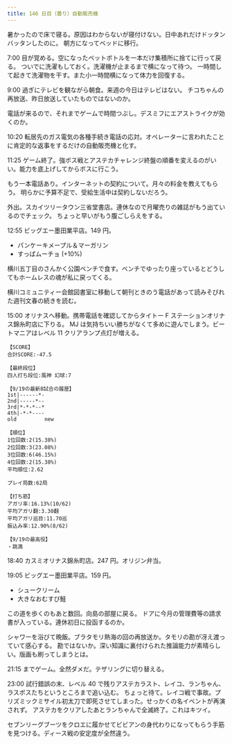 ```yaml
---
title: 146 日目（曇り）自動販売機
---
```


暑かったので床で寝る。原因はわからないが寝付けない。日中あれだけドッタンバッタンしたのに。
朝方になってベッドに移行。

7:00 目が覚める。空になったペットボトルを一本だけ集積所に捨てに行って戻る。
ついでに洗濯もしておく。洗濯機が止まるまで横になって待つ。
一時間して起きて洗濯物を干す。また小一時間横になって体力を回復する。

9:00 過ぎにテレビを観ながら朝食。来週の今日はテレビはない。
チコちゃんの再放送、昨日放送していたものではないのか。

電話が来るので、それまでゲームで時間つぶし。デスミフにエアストライクが効くのか。

10:20 転居先のガス電気の各種手続き電話の応対。オペレーターに言われたことに肯定的な返事をするだけの自動販売機と化す。

11:25 ゲーム終了。強ボス戦とアステカチャレンジ終盤の順番を変えるのがいい。能力を底上げしてからボスに行こう。

もう一本電話あり。インターネットの契約について。月々の料金を教えてもらう。
明らかに予算不足で、受給生活中は契約しないだろう。

外出。スカイツリータウン三省堂書店。連休なので月曜売りの雑誌がもう出ているのでチェック。
ちょっと早いがもう腹ごしらえをする。

12:55 ビッグエー墨田業平店。149 円。

* パンケーキメープル＆マーガリン
* すっぱムーチョ (+10%)

横川五丁目のさんかく公園ベンチで食す。ベンチでゆったり座っているとどうしてもホームレスの魂が私に戻ってくる。

横川コミュニティー会館図書室に移動して朝刊ときのう電話があって読みそびれた週刊文春の続きを読む。

15:00 オリナスへ移動。携帯電話を確認してからタイトー F ステーションオリナス錦糸町店に下りる。
MJ は気持ちいい勝ちがなくて多めに遊んでしまう。ビートマニアはレベル 11 クリアランプ点灯が増える。

```text
【SCORE】
合計SCORE:-47.5

【最終段位】
四人打ち段位:風神 幻球:7

【9/19の最新8試合の履歴】
1st|------*-
2nd|-----*--
3rd|*-*-*--*
4th|-*-*----
old         new

【順位】
1位回数:2(15.38%)
2位回数:3(23.08%)
3位回数:6(46.15%)
4位回数:2(15.38%)
平均順位:2.62

プレイ局数:62局

【打ち筋】
アガリ率:16.13%(10/62)
平均アガリ翻:3.30翻
平均アガリ巡目:11.70巡
振込み率:12.90%(8/62)

【9/19の最高役】
・跳満
```

18:40 カスミオリナス錦糸町店。247 円。オリジン弁当。

19:05 ビッグエー墨田業平店。159 円。

* シュークリーム
* 大きなおむすび鮭

この道を歩くのもあと数回。向島の部屋に戻る。
ドアに今月の管理費等の請求書が入っている。連休初日に投函するのか。

シャワーを浴びて晩飯。ブラタモリ熱海の回の再放送か。タモリの勘が冴え渡っていて感心する。
勘ではないか。深い知識に裏付けられた推論能力が素晴らしい。版画も刷ってしまうとは。

21:15 までゲーム。全然ダメだ。テザリングに切り替える。

23:00 試行錯誤の末、レベル 40 で残りアステカラスト、レイコ、ランちゃん、ラスボスたちというところまで追い込む。
ちょっと待て。レイコ戦で事故。プリズミックミサイル初太刀で即死させてしまった。せっかくの名イベントが再演されず。
アステカをクリアしたあとランちゃんで全滅終了。これはキツイ。

セブンリーグブーツをクロエに履かせてビビアンの身代わりになってもらう手筋を見つける。ディース戦の安定度が全然違う。

